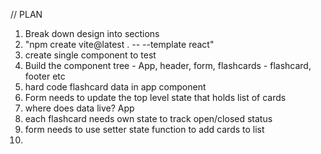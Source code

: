 // PLAN

1. Break down design into sections
2. "npm create vite@latest . -- --template react"
3. create single component to test
4. Build the component tree - App, header, form, flashcards - flashcard, footer etc
5. hard code flashcard data in app component
6. Form needs to update the top level state that holds list of cards
7. where does data live? App
8. each flashcard needs own state to track open/closed status
9. form needs to use setter state function to add cards to list
10.
